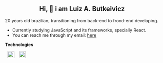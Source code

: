 <h2 align="center">Hi, 🤙 i am Luiz A. Butkeivicz</h2>

20 years old brazilian, transitioning from back-end to frond-end developing.

* Currently studying JavaScript and its frameworks, specially React.
* You can reach me through my email: [here](gabrielalex2002@outlook.com)

**Technologies**

[<img align="left" alt="LinkedIn" width="22px" src="https://cdn.jsdelivr.net/npm/simple-icons@v3/icons/linkedin.svg" style="margin: 0 8px 0 8px"/>][linkedin]
[<img align="left" alt="Instagram" width="22px" src="https://cdn.jsdelivr.net/npm/simple-icons@v3/icons/instagram.svg" style="margin: 0 8px 0 8px"/>][instagram]

[linkedin]: https://www.linkedin.com/in/gabriel-alex-0a2551208/
[instagram]: https://www.instagram.com/al_eek/
